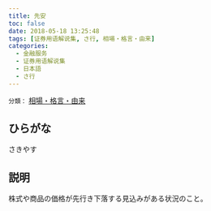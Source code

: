 ```yaml
---
title: 先安
toc: false
date: 2018-05-18 13:25:48
tags: [证券用语解说集, さ行, 相場・格言・由来]
categories:
  - 金融服务
  - 证券用语解说集
  - 日本語
  - さ行
---
```


`分類：` [相場・格言・由来](/tags/相場・格言・由来/)

## ひらがな

さきやす

## 説明

株式や商品の価格が先行き下落する見込みがある状況のこと。
